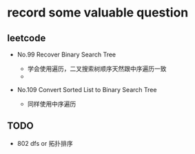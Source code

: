 # record some valuable question

## leetcode
* No.99 Recover Binary Search Tree
  + 学会使用遍历，二叉搜索树顺序天然跟中序遍历一致
  + 

* No.109  Convert Sorted List to Binary Search Tree
  + 同样使用中序遍历


## TODO
* 802 dfs or  拓扑排序

